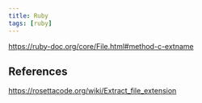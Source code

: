 ```yaml
---
title: Ruby
tags: [ruby]
---
```


<https://ruby-doc.org/core/File.html#method-c-extname>

## References

<https://rosettacode.org/wiki/Extract_file_extension>
